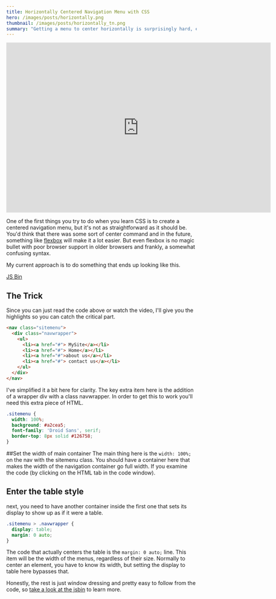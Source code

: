 ```yaml
---
title: Horizontally Centered Navigation Menu with CSS
hero: /images/posts/horizontally.png
thumbnail: /images/posts/horizontally_tn.png
summary: "Getting a menu to center horizontally is surprisingly hard, especially when you're using CSS lists. In this tutorial, I'll show you how to change the display element to pretend you're centering a table, which is easy."
---
```


<div class="embed-responsive embed-responsive-16by9">

<iframe class="embed-responsive-item" width="700" height="450" src="https://www.youtube.com/embed/RT64aSNXnzY" frameborder="0" allowfullscreen></iframe>
</div>

One of the first things you try to do when you learn CSS is to create a centered navigation menu, but it's not as straightforward as it should be. You'd think that there was some sort of center command and in the future, something like <a href="http://css-tricks.com/snippets/css/a-guide-to-flexbox/">flexbox</a> will make it a lot easier. But even flexbox is no magic bullet with poor browser support in older browsers and frankly, a somewhat confusing syntax.

My current approach is to do something that ends up looking like this.

<a class="jsbin-embed" href="http://jsbin.com/popalu/11/embed?output">JS Bin</a><script src="http://static.jsbin.com/js/embed.js"></script>

## The Trick

Since you can just read the code above or watch the video, I'll give you the highlights so you can catch the critical part.

```html
<nav class="sitemenu">
  <div class="navwrapper">
    <ul>
      <li><a href="#"> MySite</a></li>
      <li><a href="#"> Home</a></li>
      <li><a href="#">about us</a></li>
      <li><a href="#"> contact us</a></li>
    </ul>
  </div>
</nav>
```

I've simplified it a bit here for clarity. The key extra item here is the addition of a wrapper div with a class navwrapper. In order to get this to work you'll need this extra piece of HTML.

```css
.sitemenu {
  width: 100%;
  background: #a2cea5;
  font-family: 'Droid Sans', serif;
  border-top: 8px solid #126758;
}
```

##Set the width of main container
The main thing here is the `width: 100%;` on the nav with the sitemenu class. You should have a container here that makes the width of the navigation container go full width. If you examine the code (by clicking on the HTML tab in the code window).

## Enter the table style

next, you need to have another container inside the first one that sets its display to show up as if it were a table.

```css
.sitemenu > .navwrapper {
  display: table;
  margin: 0 auto;
}
```

The code that actually centers the table is the `margin: 0 auto;` line. This item will be the width of the menus, regardless of their size. Normally to center an element, you have to know its width, but setting the display to table here bypasses that.

Honestly, the rest is just window dressing and pretty easy to follow from the code, so <a href="http://jsbin.com/popalu/9/">take a look at the jsbin</a> to learn more.